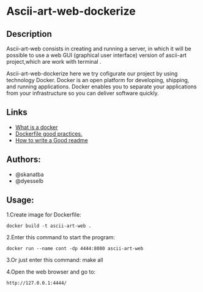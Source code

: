 # Ascii-art-web-dockerize
## Description
Ascii-art-web consists in creating and running a server, in which it will be possible to use a web GUI (graphical user interface) version of ascii-art project,which are work with terminal .

Ascii-art-web-dockerize here we try cofigurate our project by using technology Docker. Docker is an open platform for developing, shipping, and running applications. Docker enables you to separate your applications from your infrastructure so you can deliver software quickly.


## Links

 - [What is a docker](https://selectel.ru/blog/what-is-docker/#whatis)
 - [Dockerfile good practices.](https://github.com/matiassingers/awesome-readme)
 - [How to write a Good readme](https://readme.so/editor)
## Authors:
- @skanatba
- @dyesselb
## Usage:

1.Create image for Dockerfile:
  
    docker build -t ascii-art-web . 

2.Enter this command to start the program:

    docker run --name cont -dp 4444:8080 ascii-art-web

3.Or just enter this command:
    make all    

4.Open the web browser and go to:

    http://127.0.0.1:4444/
